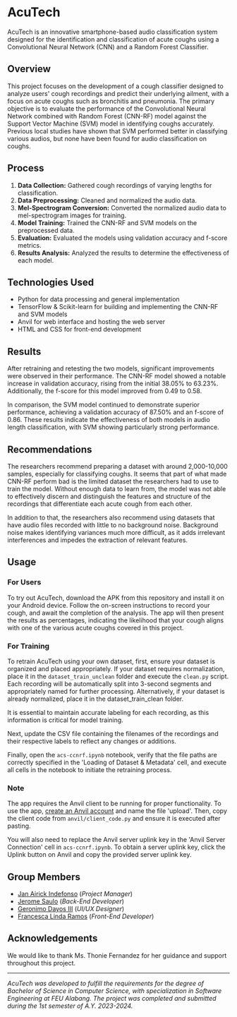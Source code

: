 # AcuTech

AcuTech is an innovative smartphone-based audio classification system designed for the identification and classification of acute coughs using a Convolutional Neural Network (CNN) and a Random Forest Classifier.

## Overview

This project focuses on the development of a cough classifier designed to analyze users' cough recordings and predict their underlying ailment, with a focus on acute coughs such as bronchitis and pneumonia. The primary objective is to evaluate the performance of the Convolutional Neural Network combined with Random Forest (CNN-RF) model against the Support Vector Machine (SVM) model in identifying coughs accurately. Previous local studies have shown that SVM performed better in classifying various audios, but none have been found for audio classification on coughs.

## Process

1. **Data Collection:** Gathered cough recordings of varying lengths for classification.
2. **Data Preprocessing:** Cleaned and normalized the audio data.
3. **Mel-Spectrogram Conversion:** Converted the normalized audio data to mel-spectrogram images for training.
4. **Model Training:** Trained the CNN-RF and SVM models on the preprocessed data.
5. **Evaluation:** Evaluated the models using validation accuracy and f-score metrics.
6. **Results Analysis:** Analyzed the results to determine the effectiveness of each model.

## Technologies Used

- Python for data processing and general implementation
- TensorFlow & Scikit-learn for building and implementing the CNN-RF and SVM models
- Anvil for web interface and hosting the web server
- HTML and CSS for front-end development

## Results

After retraining and retesting the two models, significant improvements were observed in their performance. The CNN-RF model showed a notable increase in validation accuracy, rising from the initial 38.05% to 63.23%. Additionally, the f-score for this model improved from 0.49 to 0.58. 

In comparison, the SVM model continued to demonstrate superior performance, achieving a validation accuracy of 87.50% and an f-score of 0.86. These results indicate the effectiveness of both models in audio length classification, with SVM showing particularly strong performance.

## Recommendations

The researchers recommend preparing a dataset with around 2,000-10,000 samples, especially for classifying coughs. It seems that part of what made CNN-RF perform bad is the limited dataset the researchers had to use to train the model. Without enough data to learn from, the model was not able to effectively discern and distinguish the features and structure of the recordings that differentiate each acute cough from each other. 

In addition to that, the researchers also recommend using datasets that have audio files recorded with little to no background noise. Background noise makes identifying variances much more difficult, as it adds irrelevant interferences and impedes the extraction of relevant features.

## Usage

### For Users

To try out AcuTech, download the APK from this repository and install it on your Android device. Follow the on-screen instructions to record your cough, and await the completion of the analysis. The app will then present the results as percentages, indicating the likelihood that your cough aligns with one of the various acute coughs covered in this project.

### For Training

To retrain AcuTech using your own dataset, first, ensure your dataset is organized and placed appropriately. If your dataset requires normalization, place it in the `dataset_train_unclean` folder and execute the `clean.py` script. Each recording will be automatically split into 3-second segments and appropriately named for further processing. Alternatively, if your dataset is already normalized, place it in the dataset_train_clean folder.

It is essential to maintain accurate labeling for each recording, as this information is critical for model training.

Next, update the CSV file containing the filenames of the recordings and their respective labels to reflect any changes or additions.

Finally, open the `acs-ccnrf.ipynb` notebook, verify that the file paths are correctly specified in the 'Loading of Dataset & Metadata' cell, and execute all cells in the notebook to initiate the retraining process.

### Note

The app requires the Anvil client to be running for proper functionality. To use the app, [create an Anvil account](https://anvil.works/sign-up) and name the file 'upload'. Then, copy the client code from `anvil/client_code.py` and ensure it is executed after pasting. 

You will also need to replace the Anvil server uplink key in the 'Anvil Server Connection' cell in `acs-ccnrf.ipynb`. To obtain a server uplink key, click the Uplink button on Anvil and copy the provided server uplink key.

## Group Members

- [Jan Airick Indefonso](https://www.linkedin.com/in/jan-airick-indefonso-54a76426b/) (*Project Manager*)
- [Jerome Saulo](https://www.linkedin.com/in/jerome-saulo/) (*Back-End Developer*)
- [Geronimo Dayos III](https://www.linkedin.com/in/john-dayos-678a22253/) (*UI/UX Designer*)
- [Francesca Linda Ramos](https://www.linkedin.com/in/france-ramos/) (*Front-End Developer*)

## Acknowledgements

We would like to thank Ms. Thonie Fernandez for her guidance and support throughout this project.

---

*AcuTech was developed to fulfill the requirements for the degree of Bachelor of Science in Computer Science, with specialization in Software Engineering at FEU Alabang. The project was completed and submitted during the 1st semester of A.Y. 2023-2024.*
